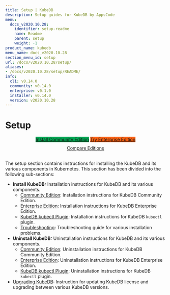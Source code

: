 ```yaml
---
title: Setup | KubeDB
description: Setup guides for KubeDB by AppsCode
menu:
  docs_v2020.10.28:
    identifier: setup-readme
    name: Readme
    parent: setup
    weight: -1
product_name: kubedb
menu_name: docs_v2020.10.28
section_menu_id: setup
url: /docs/v2020.10.28/setup/
aliases:
- /docs/v2020.10.28/setup/README/
info:
  cli: v0.14.0
  community: v0.14.0
  enterprise: v0.1.0
  installer: v0.14.0
  version: v2020.10.28
---
```


# Setup

<div style="text-align: center;">
  <a class="button ac-button  is-link is-medium is-active has-text-weight-normal" href="/docs/v2020.10.28/setup/install/community" style="background:#00A651; width: 18rem;">Install Community Edition</a>
  <a class="button ac-button is-info is-medium is-active has-text-weight-normal" href="/docs/v2020.10.28/setup/install/enterprise"  style="background:#FC6011; width: 18rem;">Try Enterprise Edition</a>
  <a style="margin-top: 10px; display: block;" href="/docs/v2020.10.28/overview/README">Compare Editions</a>
</div>
<br>

The setup section contains instructions for installing the KubeDB and its various components in Kubernetes. This section has been divided into the following sub-sections:

- **Install KubeDB:** Installation instructions for KubeDB and its various components.
  - [Community Edition](/docs/v2020.10.28/setup/install/community): Installation instructions for KubeDB Community Edition.
  - [Enterprise Edition](/docs/v2020.10.28/setup/install/enterprise): Installation instructions for KubeDB Enterprise Edition.
  - [KubeDB kubectl Plugin](/docs/v2020.10.28/setup/install/kubectl_plugin): Installation instructions for KubeDB `kubectl` plugin.
  - [Troubleshooting](/docs/v2020.10.28/setup/install/troubleshoting): Troubleshooting guide for various installation problems.
- **Uninstall KubeDB:** Uninstallation instructions for KubeDB and its various components.
  - [Community Edition](/docs/v2020.10.28/setup/uninstall/community): Uninstallation instructions for KubeDB Community Edition.
  - [Enterprise Edition](/docs/v2020.10.28/setup/uninstall/enterprise): Uninstallation instructions for KubeDB Enterprise Edition.
  - [KubeDB kubectl Plugin](/docs/v2020.10.28/setup/uninstall/kubectl_plugin): Uninstallation instructions for KubeDB `kubectl` plugin.
- [Upgrading KubeDB](/docs/v2020.10.28/setup/upgrade): Instruction for updating KubeDB license and upgrading between various KubeDB versions.
